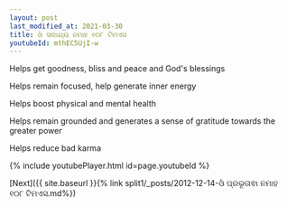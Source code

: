 ```yaml
---
layout: post
last_modified_at: 2021-03-30
title: ଓଁ ସାହାଯ୍ୟ ନମାହ ୧୦୮ ଟିମଏସ
youtubeId: mthEC5UjI-w
---
```

 
 
Helps get goodness, bliss and peace and God's blessings
 
Helps remain focused, help generate inner energy 
 
Helps boost physical and mental health 
 
Helps remain grounded and generates a sense of gratitude towards the greater power 
 
Helps reduce bad karma
 
 
 
 


{% include youtubePlayer.html id=page.youtubeId %}
 
[Next]({{ site.baseurl }}{% link  split1/_posts/2012-12-14-ଓଁ ପ୍ରଭୂତାଵା ନମାହ ୧୦୮ ଟିମଏସ.md%})
 
